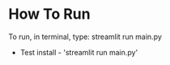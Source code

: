 # How To Run
To run, in terminal, type: streamlit run main.py
* Test
  install - 'streamlit run main.py'

